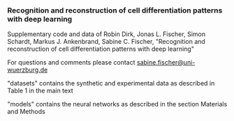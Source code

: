 ### Recognition and reconstruction of cell differentiation patterns with deep learning

Supplementary code and data of Robin Dirk, Jonas L. Fischer, Simon Schardt, Markus J. Ankenbrand, Sabine C. Fischer, "Recognition and reconstruction of cell differentiation patterns with deep learning"

For questions and comments please contact sabine.fischer@uni-wuerzburg.de

"datasets" contains the synthetic and experimental data as described in Table 1 in the main text

"models" contains the neural networks as described in the section Materials and Methods
